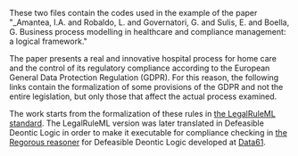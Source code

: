 These two files contain the codes used in the example of the paper "_Amantea, I.A. and Robaldo, L. and Governatori, G. and Sulis, E. and Boella, G. Business process modelling in healthcare and compliance management: a logical framework."
 
The paper presents a real and innovative hospital process for home care and the control of its regulatory compliance according to the European General Data Protection Regulation (GDPR). For this reason, the following links contain the formalization of some provisions of the GDPR and not the entire legislation, but only those that affect the actual process examined.
 
The work starts from the formalization of these rules in <a href="https://www.oasis-open.org/committees/legalruleml">the LegalRuleML standard</a>. The LegalRuleML version was later translated in Defeasible Deontic Logic in order to make it executable for compliance checking in <a href="https://research.csiro.au/data61/regorous">the Regorous reasoner</a> for Defeasible Deontic Logic developed at <a href="https://research.csiro.au/data61/">Data61</a>.
